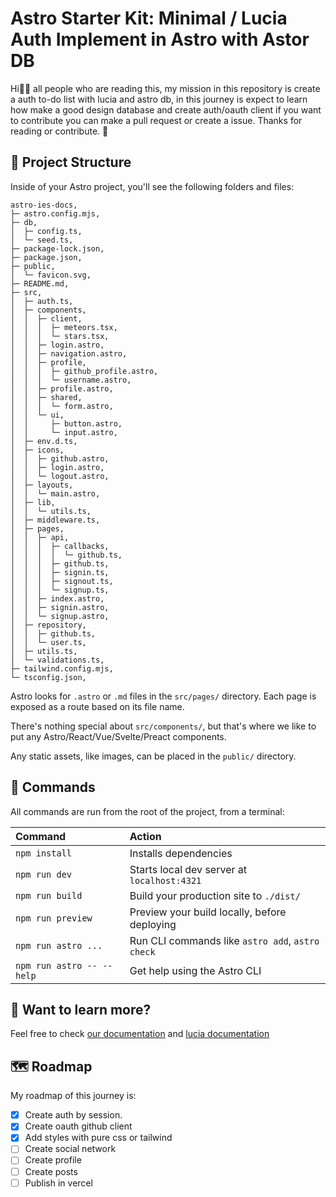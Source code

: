 # Astro Starter Kit: Minimal / Lucia Auth Implement in Astro with Astor DB

Hi🧙‍♀️ all people who are reading this, my mission in this repository is create a auth to-do list with lucia and astro db,
in this journey is expect to learn how make a good design database and create auth/oauth client if you want to contribute you can make a pull request
or create a issue. Thanks for reading or contribute. 💪

## 🚀 Project Structure

Inside of your Astro project, you'll see the following folders and files:

```
astro-ies-docs,
├─ astro.config.mjs,
├─ db,
│  ├─ config.ts,
│  └─ seed.ts,
├─ package-lock.json,
├─ package.json,
├─ public,
│  └─ favicon.svg,
├─ README.md,
├─ src,
│  ├─ auth.ts,
│  ├─ components,
│  │  ├─ client,
│  │  │  ├─ meteors.tsx,
│  │  │  └─ stars.tsx,
│  │  ├─ login.astro,
│  │  ├─ navigation.astro,
│  │  ├─ profile,
│  │  │  ├─ github_profile.astro,
│  │  │  └─ username.astro,
│  │  ├─ profile.astro,
│  │  ├─ shared,
│  │  │  └─ form.astro,
│  │  └─ ui,
│  │     ├─ button.astro,
│  │     └─ input.astro,
│  ├─ env.d.ts,
│  ├─ icons,
│  │  ├─ github.astro,
│  │  ├─ login.astro,
│  │  └─ logout.astro,
│  ├─ layouts,
│  │  └─ main.astro,
│  ├─ lib,
│  │  └─ utils.ts,
│  ├─ middleware.ts,
│  ├─ pages,
│  │  ├─ api,
│  │  │  ├─ callbacks,
│  │  │  │  └─ github.ts,
│  │  │  ├─ github.ts,
│  │  │  ├─ signin.ts,
│  │  │  ├─ signout.ts,
│  │  │  └─ signup.ts,
│  │  ├─ index.astro,
│  │  ├─ signin.astro,
│  │  └─ signup.astro,
│  ├─ repository,
│  │  ├─ github.ts,
│  │  └─ user.ts,
│  ├─ utils.ts,
│  └─ validations.ts,
├─ tailwind.config.mjs,
└─ tsconfig.json,

```

Astro looks for `.astro` or `.md` files in the `src/pages/` directory. Each page is exposed as a route based on its file name.

There's nothing special about `src/components/`, but that's where we like to put any Astro/React/Vue/Svelte/Preact components.

Any static assets, like images, can be placed in the `public/` directory.

## 🧞 Commands

All commands are run from the root of the project, from a terminal:

| Command                   | Action                                           |
| :------------------------ | :----------------------------------------------- |
| `npm install`             | Installs dependencies                            |
| `npm run dev`             | Starts local dev server at `localhost:4321`      |
| `npm run build`           | Build your production site to `./dist/`          |
| `npm run preview`         | Preview your build locally, before deploying     |
| `npm run astro ...`       | Run CLI commands like `astro add`, `astro check` |
| `npm run astro -- --help` | Get help using the Astro CLI                     |

## 👀 Want to learn more?

Feel free to check [our documentation](https://docs.astro.build) and [lucia documentation](https://lucia-auth.com)

## 🗺️ Roadmap

My roadmap of this journey is:

- [x] Create auth by session.
- [x] Create oauth github client
- [x] Add styles with pure css or tailwind
- [ ] Create social network
- [ ] Create profile
- [ ] Create posts
- [ ] Publish in vercel

